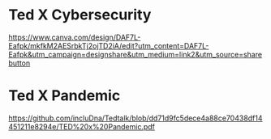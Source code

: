 # Ted X Cybersecurity
https://www.canva.com/design/DAF7L-Eafpk/mkfkM2AESrbkTj2ojTD2iA/edit?utm_content=DAF7L-Eafpk&utm_campaign=designshare&utm_medium=link2&utm_source=sharebutton
# Ted X Pandemic
https://github.com/incluDna/Tedtalk/blob/dd71d9fc5dece4a88ce70438df14451211e8294e/TED%20x%20Pandemic.pdf
